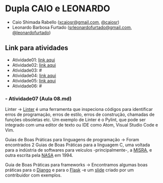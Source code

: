 # Dupla CAIO e LEONARDO
- Caio Shimada Rabello (xcaiosr@gmail.com, [@caiosr](https://github.com/CaioSR))
- Leonardo Barbosa Furtado (srleonardofurtado@gmail.com, [@leonardofurtado](https://github.com/LeonardoFurtado))

## Link para atividades

- Atividade01: [link aqui](https://drive.google.com/drive/folders/1RQn_fodPuLFfeZUFD9B0QrwTPGZTNOS1?usp=sharing)
- Atividade02: [link aqui](https://docs.google.com/document/d/1LwzV5GmNyDzqV2em_NOY0ImchHwWyPy5B-sRz0WOY3M/edit?usp=sharing)
- Atividade03: #
- Atividade04: [link aqui](https://docs.google.com/document/d/1NoUil0i90oIbWwlwSgzAz_8b5lgh7545YNtIgb60OE0/edit?usp=sharing)
- Atividade05: [link aqui](https://docs.google.com/document/d/1OJC4tPS-wKc1dyBgXqeB0EW4DIO4p8uDfMZCxs7g4Cg/edit?usp=sharing)
- Atividade06: #

### - Atividade07 (Aula 08.md)

Linter -> [Linter](https://en.wikipedia.org/wiki/Lint_(software)) é uma ferramenta que inspeciona códigos para identificar erros de programação, erros de estilo, erros de construção, chamadas de funções obsoletas etc. Um exemplo de Linter é o Pylint, que pode ser integrado com uma editor de texto ou IDE como Atom, Visual Studio Code e Vim.

Guias de Boas Práticas para linguagens de programação -> Foram encontrados 2 Guias de Boas Práticas para a linguagem C, uma voltada para a indústria de softwares para veículos -principalmente-, a [MISRA](https://www.grammatech.com/software-assurance/certifications-compliance/misra?gclid=Cj0KCQjwt_nmBRD0ARIsAJYs6o0oJs_hvB4RZl2UNbCmghvF9HsFJYubWG117J_JuFVIbeM7DANIpDoaAr5VEALw_wcB), e outra escrita pela [NASA](http://web.archive.org/web/20190125125043/http://homepages.inf.ed.ac.uk/dts/pm/Papers/nasa-c-style.pdf) em 1994.

Guia de Boas Práticas para frameworks -> Encontramos algumas boas práticas para o [Django](https://docs.djangoproject.com/en/dev/internals/contributing/writing-code/coding-style/) e para o [Flask](http://exploreflask.com/en/latest/conventions.html?highlight=style) -e um [slide](http://exploreflask.com/en/latest/conventions.html?highlight=style) criado por um contribuidor com exemplos.
